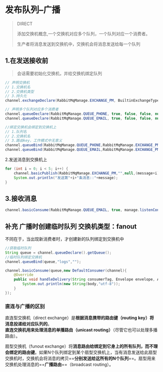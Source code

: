 # 发布队列–广播 

> DIRECT
>
> 添加交换机概念,一个交换机对应多个队列，一个队列对应一个消费者。
>
> 生产者将消息发送到交换机中，交换机会将消息发送给每一个队列

## 1.在发送接收前

> 会话需要初始化交换机，并给交换机绑定队列

```java
// 声明交换机
// 1.交换机名
// 2.交换机类型
// 3.持久化
channel.exchangeDeclare(RabbitMqManage.EXCHANGE_PM, BuiltinExchangeType.DIRECT,true);//声明直连交换机

// 声明多个队列对应多个消费者
channel.queueDeclare(RabbitMqManage.QUEUE_PHONE, true, false, false, null);//声明队列
channel.queueDeclare(RabbitMqManage.QUEUE_EMAIL, true, false, false, null);//声明队列

//绑定交换机会绑定到交换机上
// 1.队列名
// 2.交换机名
// 3.路由key，工作模式中无意义
channel.queueBind(RabbitMqManage.QUEUE_PHONE,RabbitMqManage.EXCHANGE_PM,"");
channel.queueBind(RabbitMqManage.QUEUE_EMAIL,RabbitMqManage.EXCHANGE_PM,"");
```

2.发送消息到交换机上

```java
for (int i = 0; i < 5; i++) {
    channel.basicPublish(RabbitMqManage.EXCHANGE_PM,"",null,(message+i).getBytes());
    System.out.println("发送第"+i+"条消息::"+message);
}
```

## 3.接收消息

```java
channel.basicConsume(RabbitMqManage.QUEUE_EMAIL, true, manage.listenConsumer("Email"));
```

## 补充 广播时创建临时队列 交换机类型：fanout

不同在于，当出现新消费者时，才创建新的队列绑定到交换机中

```java
//获取临时队列
String queue = channel.queueDeclare().getQueue();
//临时队列绑定交换机
channel.queueBind(queue,"logs","");

channel.basicConsume(queue,new DefaultConsumer(channel){
    @Override
    public void handleDelivery(String consumerTag, Envelope envelope, AMQP.BasicProperties properties, byte[] body) throws IOException {
        System.out.println(new String(body,"utf-8"));
    }
});
```

### 直连与广播的区别

直连型交换机（direct exchange）是**根据消息携带的路由键（routing key）将消息投递给对应队列的**。**直连交换机用来处理消息的单播路由（unicast routing）**（尽管它也可以处理多播路由）。

扇型交换机（funout  exchange）将**消息路由给绑定到它身上的所有队列，而不理会绑定的路由键**。如果N个队列绑定到某个扇型交换机上，当有消息发送给此扇型交换机时，交换机会将消息的拷贝==**分别发送给这所有的N个队列**==。扇型用来交换机处理消息的==**广播路由**==（broadcast routing）。